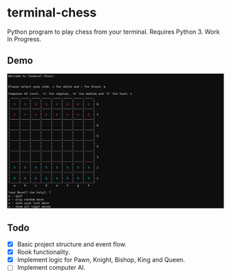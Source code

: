 # terminal-chess
Python program to play chess from your terminal. Requires Python 3. Work In Progress.

## Demo
![Welcome Screen](./img/demo.png)

## Todo
- [x] Basic project structure and event flow.
- [x] Rook functionality.
- [x] Implement logic for Pawn, Knight, Bishop, King and Queen.
- [ ] Implement computer AI.